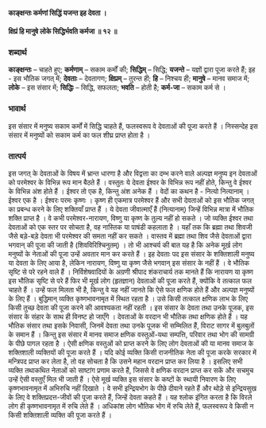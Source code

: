 #### काङ्क्षन्तः कर्मणां सिद्धिं यजन्त इह देवता ।
#### क्षिप्रं हि मानुषे लोके सिद्धिर्भवति कर्मजा ॥ १२ ॥

### शब्दार्थ

**काङ्क्षन्तः** – चाहते हुए; **कर्मणाम्** – सकाम  कर्मों की; **सिद्धिम्** – सिद्धि; **यजन्ते** – यज्ञों द्वारा पूजा करते हैं; इह  -  इस भौतिक जगत् में; **देवताः** – देवतागण; **क्षिप्रम्** – तुरन्त ही; **हि** – निश्चय  ही; **मानुषे** – मानव समाज में; **लोके** – इस संसार में; **सिद्धिः** – सिद्धि,  सफलता; **भवति** – होती है; **कर्म-जा** – सकाम कर्म से ।

### भावार्थ

इस संसार में मनुष्य सकाम कर्मों में सिद्धि चाहते हैं, फलस्वरूप वे देवताओं की पूजा करते हैं । निस्सन्देह इस संसार में मनुष्यों को सकाम कर्म का फल शीघ्र प्राप्त होता है ।

### तात्पर्य

इस जगत् के देवताओं के विषय में भ्रान्त धारणा है और विद्वत्ता का दम्भ करने वाले अल्पज्ञ मनुष्य इन देवताओं को परमेश्वर के विभिन्न रूप मान बैठते हैं । वस्तुतः ये देवता ईश्वर के विभिन्न रूप नहीं होते, किन्तु वे ईश्वर के विभिन्न अंश होते हैं । ईश्वर तो एक है, किन्तु अंश अनेक हैं । वेदों का कथन है - नित्यो नित्यानाम् । ईश्वर एक है । ईश्वरः परमः कृष्णः । कृष्ण ही एकमात्र परमेश्वर हैं और सभी देवताओं को इस भौतिक जगत् का प्रबन्ध करने के लिए शक्तियाँ प्राप्त हैं । ये देवता जीवात्माएँ हैं (नित्यानाम्) जिन्हें विभिन्न मात्रा में भौतिक शक्ति प्राप्त है । वे कभी परमेश्वर-नारायण, विष्णु या कृष्ण के तुल्य नहीं हो सकते । जो व्यक्ति ईश्वर तथा देवताओं को एक स्तर पर सोचता है, वह नास्तिक या पाषंडी कहलाता है । यहाँ तक कि ब्रह्मा तथा शिवजी जैसे बड़े-बड़े देवता भी परमेश्वर की समता नहीं कर सकते । वास्तव में ब्रह्मा तथा शिव जैसे देवताओं द्वारा भगवान् की पूजा की जाती है (शिवविरिश्चिनुतम्) । तो भी आश्चर्य की बात यह है कि अनेक मूर्ख लोग मनुष्यों के नेताओं की पूजा उन्हें अवतार मान कर करते हैं । इह देवताः पद इस संसार के शक्तिशाली मनुष्य या देवता के लिए आया है, लेकिन नारायण, विष्णु या कृष्ण जैसे भगवान् इस संसार के नहीं हैं । वे भौतिक सृष्टि से परे रहने वाले हैं । निर्विशेषवादियों के अग्रणी श्रीपाद शंकराचार्य तक मानते हैं कि नारायण या कृष्ण इस भौतिक सृष्टि से परे हैं फिर भी मूर्ख लोग (हृतज्ञान) देवताओं की पूजा करते हैं, क्योंकि वे तत्काल फल चाहते हैं । उन्हें फल मिलता भी है, किन्तु वे यह नहीं जानते कि ऐसे फल क्षणिक होते हैं और अल्पज्ञ मनुष्यों के लिए हैं । बुद्धिमान् व्यक्ति कृष्णभावनामृत में स्थित रहता है । उसे किसी तत्काल क्षणिक लाभ के लिए किसी तुच्छ देवता की पूजा करने की आवश्यकता नहीं रहती । इस संसार के देवता तथा उनके पूजक, इस संसार के संहार के साथ ही विनष्ट हो जाएँगे । देवताओं के वरदान भी भौतिक तथा क्षणिक होते हैं । यह भौतिक संसार तथा इसके निवासी, जिनमें देवता तथा उनके पूजक भी सम्मिलित हैं, विराट सागर में बुलबुलों के समान हैं । किन्तु इस संसार में मानव समाज क्षणिक वस्तुओं-यथा सम्पत्ति, परिवार तथा भोग की सामग्री के पीछे पागल रहता है । ऐसी क्षणिक वस्तुओं को प्राप्त करने के लिए लोग देवताओं की या मानव समाज के शक्तिशाली व्यक्तियों की पूजा करते हैं । यदि कोई व्यक्ति किसी राजनीतिक नेता की पूजा करके सरकार में मन्त्रिपद प्राप्त कर लेता है, तो वह सोचता है कि उसने महान वरदान प्राप्त कर लिया है । इसलिए सभी व्यक्ति तथाकथित नेताओं को साष्टांग प्रणाम करते हैं, जिससे वे क्षणिक वरदान प्राप्त कर सकें और सचमुच उन्हें ऐसी वस्तुएँ मिल भी जाती हैं । ऐसे मूर्ख व्यक्ति इस संसार के कष्टों के स्थायी निवारण के लिए कृष्णभावनामृत में अभिरुचि नहीं दिखाते । वे सभी इन्द्रियभोग के पीछे दीवाने रहते हैं और थोड़े से इन्द्रियसुख के लिए वे शक्तिप्रदत्त-जीवों की पूजा करते हैं, जिन्हें देवता कहते हैं । यह श्लोक इंगित करता है कि विरले लोग ही कृष्णभावनामृत में रुचि लेते हैं । अधिकांश लोग भौतिक भोग में रुचि लेते हैं, फलस्वरूप वे किसी न किसी शक्तिशाली व्यक्ति की पूजा करते हैं ।